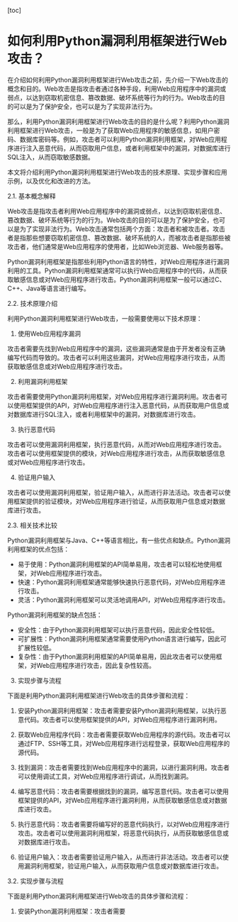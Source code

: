 
[toc]                    
                
                
如何利用Python漏洞利用框架进行Web攻击？
==================

在介绍如何利用Python漏洞利用框架进行Web攻击之前，先介绍一下Web攻击的概念和目的。Web攻击是指攻击者通过各种手段，利用Web应用程序中的漏洞或弱点，以达到窃取机密信息、篡改数据、破坏系统等行为的行为。Web攻击的目的可以是为了保护安全，也可以是为了实现非法行为。

那么，利用Python漏洞利用框架进行Web攻击的目的是什么呢？利用Python漏洞利用框架进行Web攻击，一般是为了获取Web应用程序的敏感信息，如用户密码、数据库密码等。例如，攻击者可以利用Python漏洞利用框架，对Web应用程序进行注入恶意代码，从而窃取用户信息，或者利用框架中的漏洞，对数据库进行SQL注入，从而窃取敏感数据。

本文将介绍利用Python漏洞利用框架进行Web攻击的技术原理、实现步骤和应用示例，以及优化和改进的方法。

2.1. 基本概念解释

Web攻击是指攻击者利用Web应用程序中的漏洞或弱点，以达到窃取机密信息、篡改数据、破坏系统等行为的行为。Web攻击的目的可以是为了保护安全，也可以是为了实现非法行为。Web攻击通常包括两个方面：攻击者和被攻击者。攻击者是指那些想要窃取机密信息、篡改数据、破坏系统的人，而被攻击者是指那些被攻击者，他们通常是Web应用程序的使用者，比如Web浏览器、Web服务器等。

Python漏洞利用框架是指那些利用Python语言的特性，对Web应用程序进行漏洞利用的工具。Python漏洞利用框架通常可以执行Web应用程序中的代码，从而获取敏感信息或对Web应用程序进行攻击。Python漏洞利用框架一般可以通过C、C++、Java等语言进行编写。

2.2. 技术原理介绍

利用Python漏洞利用框架进行Web攻击，一般需要使用以下技术原理：

1. 使用Web应用程序漏洞

攻击者需要先找到Web应用程序中的漏洞，这些漏洞通常是由于开发者没有正确编写代码而导致的。攻击者可以利用这些漏洞，对Web应用程序进行攻击，从而获取敏感信息或对Web应用程序进行攻击。

2. 利用漏洞利用框架

攻击者需要使用Python漏洞利用框架，对Web应用程序进行漏洞利用。攻击者可以使用框架提供的API，对Web应用程序进行注入恶意代码，从而获取用户信息或对数据库进行SQL注入，或者利用框架中的漏洞，对数据库进行攻击。

3. 执行恶意代码

攻击者可以使用漏洞利用框架，执行恶意代码，从而对Web应用程序进行攻击。攻击者可以使用框架提供的模块，对Web应用程序进行攻击，从而获取敏感信息或对Web应用程序进行攻击。

4. 验证用户输入

攻击者可以使用漏洞利用框架，验证用户输入，从而进行非法活动。攻击者可以使用框架提供的验证模块，对Web应用程序进行验证，从而获取用户信息或对数据库进行攻击。

2.3. 相关技术比较

Python漏洞利用框架与Java、C++等语言相比，有一些优点和缺点。Python漏洞利用框架的优点包括：

- 易于使用：Python漏洞利用框架的API简单易用，攻击者可以轻松地使用框架，对Web应用程序进行攻击。
- 快速：Python漏洞利用框架通常能够快速执行恶意代码，对Web应用程序进行攻击。
- 灵活：Python漏洞利用框架可以灵活地调用API，对Web应用程序进行攻击。

Python漏洞利用框架的缺点包括：

- 安全性：由于Python漏洞利用框架可以执行恶意代码，因此安全性较低。
- 可扩展性：Python漏洞利用框架通常需要使用Python语言进行编写，因此可扩展性较低。
- 复杂性：由于Python漏洞利用框架的API简单易用，因此攻击者可以使用框架，对Web应用程序进行攻击，因此复杂性较高。

3. 实现步骤与流程

下面是利用Python漏洞利用框架进行Web攻击的具体步骤和流程：

1. 安装Python漏洞利用框架：攻击者需要安装Python漏洞利用框架，以执行恶意代码。攻击者可以使用框架提供的API，对Web应用程序进行漏洞利用。

2. 获取Web应用程序代码：攻击者需要获取Web应用程序的源代码。攻击者可以通过FTP、SSH等工具，对Web应用程序进行远程登录，获取Web应用程序的源代码。

3. 找到漏洞：攻击者需要找到Web应用程序中的漏洞，以进行漏洞利用。攻击者可以使用调试工具，对Web应用程序进行调试，从而找到漏洞。

4. 编写恶意代码：攻击者需要根据找到的漏洞，编写恶意代码。攻击者可以使用框架提供的API，对Web应用程序进行漏洞利用，从而获取敏感信息或对数据库进行攻击。

5. 执行恶意代码：攻击者需要将编写好的恶意代码执行，以对Web应用程序进行攻击。攻击者可以使用漏洞利用框架，将恶意代码执行，从而获取敏感信息或对数据库进行攻击。

6. 验证用户输入：攻击者需要验证用户输入，从而进行非法活动。攻击者可以使用漏洞利用框架，验证用户输入，从而获取用户信息或对数据库进行攻击。

3.2. 实现步骤与流程

下面是利用Python漏洞利用框架进行Web攻击的具体步骤和流程：

1. 安装Python漏洞利用框架：攻击者需要

